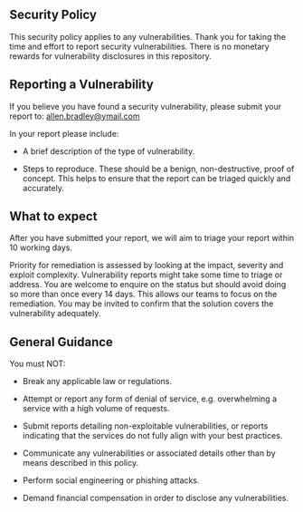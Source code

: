 ## Security Policy

This security policy applies to any vulnerabilities.  Thank you for taking the time and effort to report security vulnerabilities. There is no monetary rewards for vulnerability disclosures in this repository.

## Reporting a Vulnerability

If you believe you have found a security vulnerability, please submit your report to: allen.bradley@ymail.com

In your report please include:

 * A brief description of the type of vulnerability.

 * Steps to reproduce. These should be a benign, non-destructive, proof of concept. This helps to ensure that the report can be triaged quickly and accurately.

## What to expect

After you have submitted your report, we will aim to triage your report within 10 working days.

Priority for remediation is assessed by looking at the impact, severity and exploit complexity. Vulnerability reports might take some time to triage or address. You are welcome to enquire on the status but should avoid doing so more than once every 14 days. This allows our teams to focus on the remediation.  You may be invited to confirm that the solution covers the vulnerability adequately.

## General Guidance

You must NOT:

 * Break any applicable law or regulations.

 * Attempt or report any form of denial of service, e.g. overwhelming a service with a high volume of requests.

 * Submit reports detailing non-exploitable vulnerabilities, or reports indicating that the services do not fully align with your best practices.

 * Communicate any vulnerabilities or associated details other than by means described in this policy.

 * Perform social engineering or phishing attacks.

 * Demand financial compensation in order to disclose any vulnerabilities.
